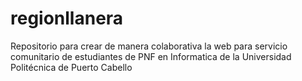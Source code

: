 # regionllanera
Repositorio para crear de manera colaborativa la web para servicio comunitario de estudiantes de PNF en Informatica de la Universidad Politécnica de Puerto Cabello
